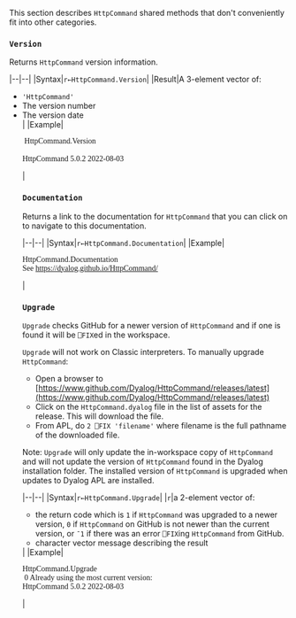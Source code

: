 This section describes `HttpCommand` shared methods that don't conveniently fit into other categories.
### `Version` 
Returns `HttpCommand` version information.

|--|--|
|Syntax|`r←HttpCommand.Version`|
|Result|A 3-element vector of:<ul><li>`'HttpCommand'`</li><li>The version number</li><li>The version date</li>|
|Example|<pre style="font-family:APL;">      HttpCommand.Version<br/> HttpCommand  5.0.2  2022-08-03</pre>|


### `Documentation` 
Returns a link to the documentation for `HttpCommand` that you can click on to navigate to this documentation.

|--|--|
|Syntax|`r←HttpCommand.Documentation`|
|Example|<pre style="font-family:APL;">      HttpCommand.Documentation<br/>See https://dyalog.github.io/HttpCommand/</pre>|


### `Upgrade` 
`Upgrade` checks GitHub for a newer version of `HttpCommand` and if one is found it will be `⎕FIX`ed in the workspace.

`Upgrade` will not work on Classic interpreters. To manually upgrade `HttpCommand`:

* Open a browser to [https://www.github.com/Dyalog/HttpCommand/releases/latest](https://www.github.com/Dyalog/HttpCommand/releases/latest)
* Click on the `HttpCommand.dyalog` file in the list of assets for the release.  This will download the file.
* From APL, do `2 ⎕FIX 'filename'` where filename is the full pathname of the downloaded file. 

Note: `Upgrade` will only update the in-workspace copy of `HttpCommand` and will not update the version of `HttpCommand` found in the Dyalog installation folder. The installed version of `HttpCommand` is upgraded when updates to Dyalog APL are installed.

|--|--|
|Syntax|`r←HttpCommand.Upgrade`|
|`r`|a 2-element vector of:<ul><li>the return code which is `1` if `HttpCommand` was upgraded to a newer version, `0` if `HttpCommand` on GitHub is not newer than the current version, or `¯1` if there was an error `⎕FIX`ing `HttpCommand` from GitHub.</li><li>character vector message describing the result</li></ul>|
|Example|<pre style="font-family:APL;">      HttpCommand.Upgrade<br/> 0  Already using the most current version: HttpCommand 5.0.2 2022-08-03</pre>|
